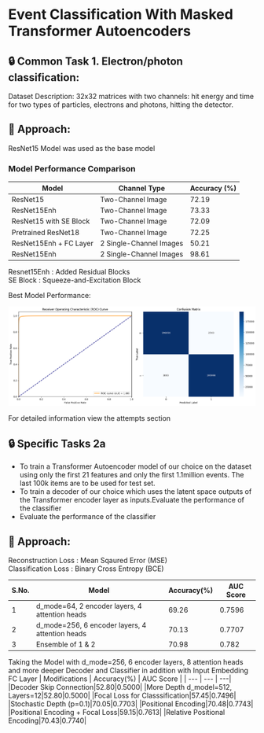 # Event Classification With Masked Transformer Autoencoders

## :lock: Common Task 1. Electron/photon classification:
Dataset Description: 32x32 matrices with two channels: hit energy and time for two types of
particles, electrons and photons, hitting the detector.

## :key: Approach:
ResNet15 Model was used as the base model

### Model Performance Comparison

| Model                         | Channel Type            | Accuracy (%) |
|--------------------------------|-------------------------|-------------|
| ResNet15                      | Two-Channel Image       | 72.19       |
| ResNet15Enh                   | Two-Channel Image       | 73.33       |
| ResNet15 with SE Block        | Two-Channel Image       | 72.09       |
| Pretrained ResNet18           | Two-Channel Image       | 72.25       |
| ResNet15Enh + FC Layer             | 2 Single-Channel Images | 50.21       |
| ResNet15Enh                   | 2 Single-Channel Images | 98.61       |

Resnet15Enh : Added Residual Blocks<br>
SE Block : Squeeze-and-Excitation Block

Best Model Performance:
<div align="center">
  <img src="https://github.com/arshian11/CMS-Event-Classification/blob/main/assets/con_mat_8.png" alt="Result Image" width="700">
  <br>
</div>

For detailed information view the attempts section

## :lock: Specific Tasks 2a
- To train a Transformer Autoencoder model of our choice on the dataset using only the first 21 features and only the first 1.1million events. The last 100k items are to be used for test set.
- To train a decoder of our choice which uses the latent space outputs of the Transformer encoder layer as inputs.Evaluate the performance of the classifier
- Evaluate the performance of the classifier

## :key: Approach:
Reconstruction Loss : Mean Sqaured Error (MSE)<br>
Classification Loss : Binary Cross Entropy (BCE)<br>

| S.No. | Model | Accuracy(%) | AUC Score |
| --- | --- | --- | ---| 
|1|d_mode=64, 2 encoder layers, 4 attention heads|69.26| 0.7596|
|2|d_mode=256, 6 encoder layers, 4 attention heads|70.13| 0.7707|
|3|Ensemble of 1 & 2|70.98|0.782|


Taking the Model with d_mode=256, 6 encoder layers, 8 attention heads and more deeper Decoder and Classifier in addition with Input Embedding FC Layer
| Modifications | Accuracy(%) | AUC Score |
| --- | --- | ---| 
|Decoder Skip Connection|52.80|0.5000|
|More Depth d_model=512, Layers=12|52.80|0.5000|
|Focal Loss for Classsification|57.45|0.7496|
|Stochastic Depth (p=0.1)|70.05|0.7703|
|Positional Encoding|70.48|0.7743|
|Positional Encoding + Focal Loss|59.15|0.7613|
|Relative Positional Encoding|70.43|0.7740|

